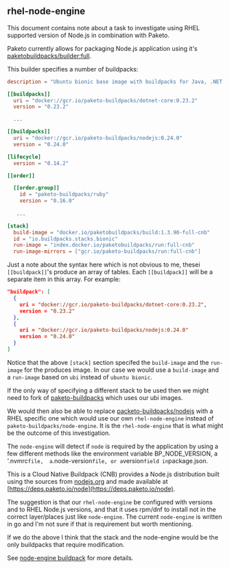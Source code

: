 ## rhel-node-engine
This document contains note about a task to investigate using RHEL supported
version of Node.js in combination with Paketo.

Paketo currently allows for packaging Node.js application using it's
[paketobuildpacks/builder:full](https://github.com/paketo-buildpacks/full-builder).

This builder specifies a number of buildpacks:
```toml
description = "Ubuntu bionic base image with buildpacks for Java, .NET Core, NodeJS, Go, Python, PHP, Ruby, Apache HTTPD, NGINX and Procfile"

[[buildpacks]]
  uri = "docker://gcr.io/paketo-buildpacks/dotnet-core:0.23.2"
  version = "0.23.2"

  ...

[[buildpacks]]
  uri = "docker://gcr.io/paketo-buildpacks/nodejs:0.24.0"
  version = "0.24.0"

[lifecycle]
  version = "0.14.2"

[[order]]

  [[order.group]]
    id = "paketo-buildpacks/ruby"
    version = "0.16.0"
  
   ...

[stack]
  build-image = "docker.io/paketobuildpacks/build:1.3.90-full-cnb"
  id = "io.buildpacks.stacks.bionic"
  run-image = "index.docker.io/paketobuildpacks/run:full-cnb"
  run-image-mirrors = ["gcr.io/paketo-buildpacks/run:full-cnb"]

```

Just a note about the syntax here which is not obvious to me, thesei
`[[buildpack]]`'s produce an array of tables. Each `[[buildpack]]` will be a
separate item in this array. For example:
```json
"buildpack": [
  {
    uri = "docker://gcr.io/paketo-buildpacks/dotnet-core:0.23.2",
    version = "0.23.2"
  },
  {
    uri = "docker://gcr.io/paketo-buildpacks/nodejs:0.24.0"
    version = "0.24.0"
  }
]
```

Notice that the above `[stack]` section specifed the `build-image` and the
`run-image` for the produces image. In our case we would use a `build-image` and
a `run-image` based on `ubi` instead of `ubuntu bionic`.

If the only way of specifying a different stack to be used then we might need to
fork of [paketo-buildpacks](https://github.com/paketo-buildpacks/full-builder)
which uses our ubi images.

We would then also be able to replace
[packeto-buildpacks/nodejs](https://github.com/paketo-buildpacks/nodejs) with
a RHEL specific one which would use our own `rhel-node-engine` instead of
`paketo-buildpacks/node-engine`. It is the `rhel-node-engine` that is what might
be the outcome of this investigation. 

The `node-engine` will detect if `node` is required by the application by
using a few different methods like the environment variable BP_NODE_VERSION,
a '.nvmrc` file,  a `.node-version` file, or a `version` field in `package.json.

This is a Cloud Native Buildpack (CNB) provides a Node.js distribution
built using the sources from [nodejs.org](https://nodejs.org/dist) and
made available at [https://deps.paketo.io/node](https://deps.paketo.io/node).

The suggestion is that our `rhel-node-engine` be configured with versions and
to RHEL Node.js versions, and that it uses rpm/dnf to install not in the correct
layer/places just like `node-engine`. The current `node-engine` is written in
go and I'm not sure if that is requirement but worth mentioning.

If we do the above I think that the stack and the node-engine would be the only
buildpacks that require modification.

See [node-engine buildpack](./paketo.md#buildpack-for-node-engine) for more
details.
